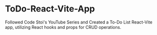# ToDo-React-Vite-App
Followed Code Stoi's YouTube Series and Created a To-Do List React-Vite app, utilizing React hooks and props for CRUD operations. 
